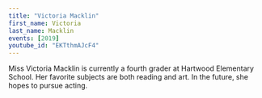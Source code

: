 ```yaml
---
title: "Victoria Macklin"
first_name: Victoria
last_name: Macklin
events: [2019]
youtube_id: "EKTthmAJcF4"
---
```


Miss Victoria Macklin is currently a fourth grader at Hartwood Elementary School. Her favorite subjects are both reading and art. In the future, she hopes to pursue acting.
